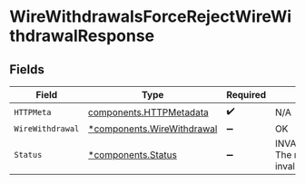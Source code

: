 # WireWithdrawalsForceRejectWireWithdrawalResponse


## Fields

| Field                                                                   | Type                                                                    | Required                                                                | Description                                                             |
| ----------------------------------------------------------------------- | ----------------------------------------------------------------------- | ----------------------------------------------------------------------- | ----------------------------------------------------------------------- |
| `HTTPMeta`                                                              | [components.HTTPMetadata](../../models/components/httpmetadata.md)      | :heavy_check_mark:                                                      | N/A                                                                     |
| `WireWithdrawal`                                                        | [*components.WireWithdrawal](../../models/components/wirewithdrawal.md) | :heavy_minus_sign:                                                      | OK                                                                      |
| `Status`                                                                | [*components.Status](../../models/components/status.md)                 | :heavy_minus_sign:                                                      | INVALID_ARGUMENT: The request has an invalid argument.                  |